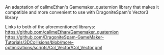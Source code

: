 An adaptation of callmeEthan's Gamemaker_quaternion library that makes it compatible and more convenient to use with DragoniteSpam's Vector3 library

Links to both of the aforementioned librarys:
https://github.com/callmeEthan/Gamemaker_quaternion
https://github.com/DragoniteSpam-GameMaker-Tutorials/3DCollisions/blob/more-optimizations/scripts/Col_Vector/Col_Vector.gml
